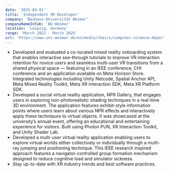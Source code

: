 ```yaml
---
date: '2025-03-01'
title: 'Independent XR Developer'
company: 'Bauhaus-Universität Weimar'
companyNameInTab: 'BU Weimar'
location: 'Leipzig, Germany'
range: 'March 2022 - March 2025'
url: 'https://www.uni-weimar.de/en/media/chairs/computer-science-department/vr/'
---
```


- Developed and evaluated a co-located mixed reality onboarding system that enables interactive see-through tutorials to improve VR interaction retention for novice users and seamless multi-user VR transitions from a shared physical space — featuring in an IEEE conference, CHI conference and an application available on Meta Horizon Store. Integrated technologies including Unity Netcode, Spatial Anchor API, Meta Mixed Reality Toolkit, Meta XR Interaction SDK, Meta XR Platform SDK.
- Developed a social virtual reality application, NPR Gallery, that engages users in exploring non-photorealistic shading techniques in a real-time 3D environment. The application features exhibit-style information points where users learn about various NPR effects and interactively apply these techniques to virtual objects. It was showcased at the university’s annual event, offering an educational and entertaining experience for visitors. Built using Photon PUN, XR Interaction Toolkit, and Unity Shader Lab.
- Developed a multi-user virtual reality application enabling users to explore virtual worlds either collectively or individually through a multi-ray jumping and positioning technique. This IEEE research inspired approach features a navigator-controlled group formation mechanism designed to reduce cognitive load and simulator sickness.
- Stay up-to-date with XR industry trends and best software practices.
